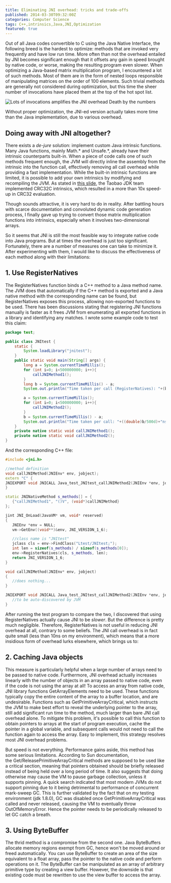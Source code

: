 ```yaml
---
title: Eliminating JNI overhead: tricks and trade-offs
published: 2014-03-30T09:32:00Z
categories: Computer Science
tags: C++,intrinsics,Java,JNI,Optimization
featured: true
---
```


Out of all Java codes convertible to C using the Java Native Interface, the following breed is the hardest to optimize: methods that are invoked very frequently and have low run time. More often than not the overhead entailed by JNI becomes significant enough that it offsets any gain in speed brought by native code, or worse, making the resulting program even slower. When optimizing a Java-based matrix multiplication program, I encountered a lot of such methods. Most of them are in the form of nested loops responsible of manipulating matrices on the order of 100 elements. Such trivial methods are generally not considered during optimization, but this time the sheer number of invocations have placed them at the top of the hot spot list. 

![Lots of invocations amplifies the JNI overhead](https://static.thinkingandcomputing.com/2014/03/hotspot.png)
<tnc-caption>Death by the numbers</tnc-caption>

Without proper optimization, the JNI-ed version actually takes more time than the Java implementation, due to various overhead. 

## Doing away with JNI altogether?

There exists a _de-jure_ solution: implement custom Java intrinsic functions. Many Java functions, mainly Math.* and Unsafe.*, already have their intrinsic counterparts built-in. When a piece of code calls one of such methods frequent enough, the JVM will directly inline the assembly from the intrinsic into the function call, effectively removing all call overhead while providing a fast implementation. While the built-in intrinsic functions are limited, it is possible to add your own intrinsics by modifying and recompiling the JVM. As stated in [this slide](http://www.slideshare.net/RednaxelaFX/green-teajug-hotspotintrinsics02232013 "Intrinsic Methods in HotSpot VM"), the Taobao JDK team implemented CRC32C intrinsics, which resulted in a more than 10x speed-up in CRC32 evaluation. 

Though sounds attractive, it is very hard to do in reality. After battling hours with scarce documentation and convoluted dynamic code generation process, I finally gave up trying to convert those matrix multiplication functions into intrinsics, especially when it involves two-dimensional arrays. 

So it seems that JNI is still the most feasible way to integrate native code into Java programs. But at times the overhead is just too significant. Fortunately, there are a number of measures one can take to minimize it. After experimenting with them, I would like to discuss the effectiveness of each method along with their limitations: 

## 1\. Use RegisterNatives

The RegisterNatives function binds a C++ method to a Java method name. The JVM does that automatically if the C++ method is exported and a Java native method with the corresponding name can be found, but RegisterNatives exposes this process, allowing non-exported functions to be used. There has been discussions stating that registering JNI functions manually is faster as it frees JVM from enumerating all exported functions in a library and identifying any matches. I wrote some example code to test this claim: 

<!--<pre lang="java" title="JNItest.java" class="crayon-selected">-->
```java
package test;

public class JNItest {
	static {
		System.loadLibrary("jnitest");
	}
	public static void main(String[] args) {
		long a = System.currentTimeMillis();
		for (int i=0; i<500000000; i++){
			callJNIMethod1();
		}
		long b = System.currentTimeMillis() - a;
		System.out.println("Time taken per call (RegisterNatives): "+(b/500d)+"ns");

		a = System.currentTimeMillis();
		for (int i=0; i<500000000; i++){
			callJNIMethod2();
		}
		b = System.currentTimeMillis() - a;
		System.out.println("Time taken per call: "+((double)b/500d)+"ns");
	}
	private native static void callJNIMethod1();
	private native static void callJNIMethod2();
}
```

And the corresponding C++ file:

<!--<pre lang="c++" title="jnitest.cpp">-->
```c++
#include <jni.h>

//method definition
void callJNIMethod(JNIEnv* env, jobject);
extern "C" {
JNIEXPORT void JNICALL Java_test_JNItest_callJNIMethod2(JNIEnv *env, jobject obj);
}

static JNINativeMethod s_methods[] = {
   {"callJNIMethod1", "()V", (void*)callJNIMethod}
};

jint JNI_OnLoad(JavaVM* vm, void* reserved)
{
   JNIEnv *env = NULL;
   vm->GetEnv((void**)&env, JNI_VERSION_1_6);

   //class name is "JNItest"
   jclass cls = env->FindClass("Ltest/JNItest;");
   int len = sizeof(s_methods) / sizeof(s_methods[0]);
   env->RegisterNatives(cls, s_methods, len);
   return JNI_VERSION_1_6;
}

void callJNIMethod(JNIEnv* env, jobject)
{
   //does nothing...
}

JNIEXPORT void JNICALL Java_test_JNItest_callJNIMethod2(JNIEnv *env, jobject obj){
   //to be auto-discovered by JVM
}
```

After running the test program to compare the two, I discovered that using RegisterNatives actually cause JNI to be _slower_. But the difference is pretty much negligible. Therefore, RegisterNatives is not useful in reducing JNI overhead at all, contrary to some beliefs. The JNI call overhead is in fact quite small (less than 10ns on my environment), which means that a more insidious form of overhead lurks elsewhere, which brings us to:

## 2\. Caching Java objects

This measure is particularly helpful when a large number of arrays need to be passed to native code. Furthermore, JNI overhead actually increases linearly with the number of objects in an array passed to native code, even if the code is not using the array at all! To access an array from native code, JNI library functions Get<Type>ArrayElements need to be used. These functions typically copy the entire content of the array to a buffer location, and are undesirable. Functions such as GetPrimitiveArrayCritical, which instructs the JVM to make best effort to reveal the underlying pointer to the array, still add significant run time to the method, much larger than bare JNI call overhead alone. To mitigate this problem, it's possible to call this function to obtain pointers to arrays at the start of program execution, cache the pointer in a global variable, and subsequent calls would not need to call the function again to access the array. Easy to implement, this strategy resolves most JNI overhead problems.

But speed is not everything. Performance gains aside, this method has some serious limitations. According to Sun documentation, the Get/ReleasePrimitiveArrayCritical methods are supposed to be used like a critical section, meaning that pointers obtained should be briefly released instead of being held over a long period of time. It also suggests that doing otherwise may cause the VM to pause garbage collection, unless it supports pinning. A quick search indicated that most modern JVMs do not support pinning due to it being detrimental to performance of concurrent mark-sweep GC. This is further validated by the fact that on my testing environment (jdk 1.8.0), GC was disabled once GetPrimitiveArrayCritical was called and never released, causing the VM to eventually throw OutOfMemoryError. Hence the pointer needs to be periodically released to let GC catch a breath.

## 3\. Using ByteBuffer

The thrid method is a compromise from the second one. Java ByteBuffers allocate memory regions exempt from GC, hence won't be moved around or freed automatically. You can use ByteBuffer to create an area of the size equivalent to a float array, pass the pointer to the native code and perform operations on it. The ByteBuffer can be manipulated as an array of arbitrary primitive type by creating a view buffer. However, the downside is that existing code must be rewritten to use the view buffer to access the array.
